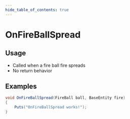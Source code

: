 ```yaml
---
hide_table_of_contents: true
---
```


# OnFireBallSpread

## Usage

* Called when a fire ball fire spreads
* No return behavior

## Examples

```csharp title=""
void OnFireBallSpread(FireBall ball, BaseEntity fire)
{
    Puts("OnFireBallSpread works!");
}
```
